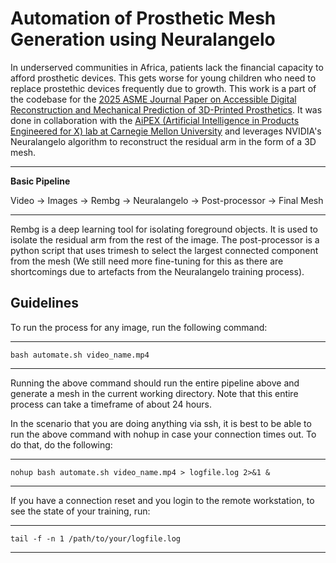# Automation of Prosthetic Mesh Generation using Neuralangelo
In underserved communities in Africa, patients lack the financial capacity to afford prosthetic devices. This gets worse for young children who need to replace prostethic devices frequently due to growth. This work is a part of the codebase for the [2025 ASME Journal Paper on Accessible Digital Reconstruction and Mechanical Prediction of 3D-Printed Prosthetics](https://asmedigitalcollection.asme.org/mechanicaldesign/article/doi/10.1115/1.4067716/1212255). It was done in collaboration with the [AiPEX (Artificial Intelligence in Products Engineered for X) lab at Carnegie Mellon University](https://www.meche.engineering.cmu.edu/faculty/aipex.html) and leverages NVIDIA's Neuralangelo algorithm to reconstruct the residual arm in the form of a 3D mesh.

---
**Basic Pipeline**

Video &#8594; Images &#8594; Rembg &#8594; Neuralangelo &#8594; Post-processor &#8594; Final Mesh

---

Rembg is a deep learning tool for isolating foreground objects. It is used to isolate the residual arm from the rest of the image. The post-processor is a python script that uses trimesh to select the largest connected component from the mesh (We still need more fine-tuning for this as there are shortcomings due to artefacts from the Neuralangelo training process). 

## Guidelines
To run the process for any image, run the following command:

---
```
bash automate.sh video_name.mp4
```
---

Running the above command should run the entire pipeline above and generate a mesh in the current working directory. Note that this entire process can take a timeframe of about 24 hours.<br>

In the scenario that you are doing anything via ssh, it is best to be able to run the above command with nohup in case your connection times out. To do that, do the following:

---
```
nohup bash automate.sh video_name.mp4 > logfile.log 2>&1 &
```
---

If you have a connection reset and you login to the remote workstation, to see the state of your training, run:

---
```
tail -f -n 1 /path/to/your/logfile.log
```
---




